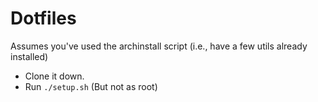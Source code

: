 # Dotfiles

Assumes you've used the archinstall script (i.e., have a few utils already installed)

- Clone it down.
- Run `./setup.sh` (But not as root)
